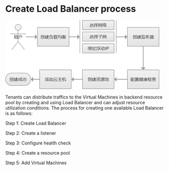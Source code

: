 # Create Load Balancer process

![Create-Load-Balancers-1](../../../../../image/JD-Cloud-Swift/Create-Load-Balancers-1.png)

Tenants can distribute traffics to the Virtual Machines in backend resource pool by creating and using Load Balancer and can adjust resource utilization conditions. The process for creating one available Load Balancer is as follows:

Step 1: Create Load Balancer

Step 2: Create a listener

Step 3: Configure health check

Step 4: Create a resource pool

Step 5: Add Virtual Machines